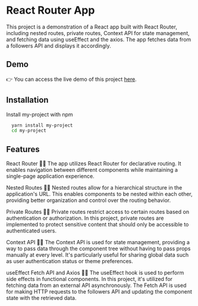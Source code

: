 
# React Router App

This project is a demonstration of a React app built with React Router, including nested routes, private routes, Context API for state management, and fetching data using useEffect and the axios. The app fetches data from a followers API and displays it accordingly.



## Demo

👉 You can access the live demo of this project [here](https://magnificent-druid-cf3378.netlify.app/).


## Installation

Install my-project with npm

```bash
  yarn install my-project
  cd my-project
```
    
## Features

React Router
✍🏼 The app utilizes React Router for declarative routing. It enables navigation between different components while maintaining a single-page application experience.

Nested Routes
✍🏼 Nested routes allow for a hierarchical structure in the application's URL. This enables components to be nested within each other, providing better organization and control over the routing behavior.

Private Routes
✍🏼 Private routes restrict access to certain routes based on authentication or authorization. In this project, private routes are implemented to protect sensitive content that should only be accessible to authenticated users.

Context API
✍🏼 The Context API is used for state management, providing a way to pass data through the component tree without having to pass props manually at every level. It's particularly useful for sharing global data such as user authentication status or theme preferences.

useEffect Fetch API and Axios
✍🏼 The useEffect hook is used to perform side effects in functional components. In this project, it's utilized for fetching data from an external API asynchronously. The Fetch API is used for making HTTP requests to the followers API and updating the component state with the retrieved data.

